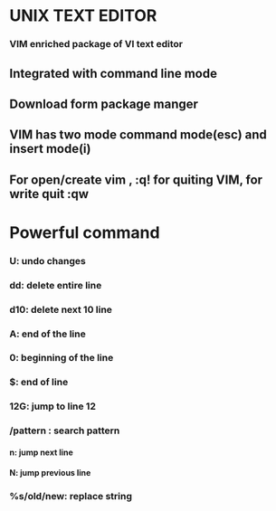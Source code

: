 # **UNIX TEXT EDITOR**

### VIM enriched package of VI text editor
## Integrated with command line mode
## Download form package manger
## VIM has two mode command mode(esc) and insert mode(i)
## For open/create vim <filename>, :q! for quiting VIM, for write quit :qw

# Powerful command
### U: undo changes
### dd: delete entire line
### d10: delete next 10 line
### A: end of the line
### 0: beginning of the line
### $: end of line
### 12G: jump to line 12
### /pattern : search pattern
#### n: jump next line
#### N: jump previous line
### %s/old/new: replace string






